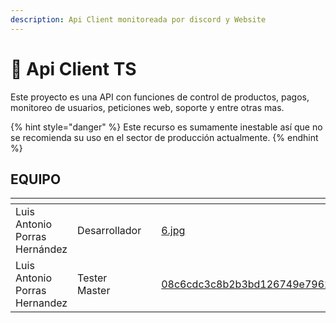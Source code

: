 ```yaml
---
description: Api Client monitoreada por discord y Website
---
```


# 📝 Api Client TS

Este proyecto es una API con funciones de control de productos, pagos, monitoreo de usuarios, peticiones web, soporte y entre otras mas.



{% hint style="danger" %}
Este recurso es sumamente inestable así que no se recomienda su uso en el sector de producción actualmente.
{% endhint %}





## &#x20;                                                         EQUIPO

<table data-card-size="large" data-view="cards" data-full-width="true"><thead><tr><th></th><th></th><th></th><th data-hidden data-card-cover data-type="files"></th></tr></thead><tbody><tr><td>                    Luis Antonio Porras Hernández</td><td>                                   Desarrollador</td><td></td><td><a href=".gitbook/assets/6.jpg">6.jpg</a></td></tr><tr><td>                         Luis Antonio Porras Hernandez</td><td>                                        Tester Master</td><td></td><td><a href=".gitbook/assets/08c6cdc3c8b2b3bd126749e796262c21.png">08c6cdc3c8b2b3bd126749e796262c21.png</a></td></tr></tbody></table>
